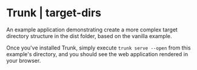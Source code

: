 Trunk | target-dirs
=========================
An example application demonstrating create a more complex target directory structure in the dist folder, based on
the vanilla example.

Once you've installed Trunk, simply execute `trunk serve --open` from this example's directory, and you should see the
web application rendered in your browser.
